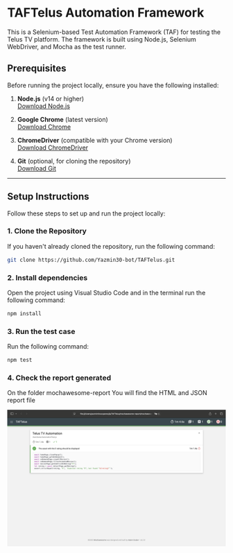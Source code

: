 # TAFTelus Automation Framework

This is a Selenium-based Test Automation Framework (TAF) for testing the Telus TV platform. The framework is built using Node.js, Selenium WebDriver, and Mocha as the test runner.

## Prerequisites

Before running the project locally, ensure you have the following installed:

1. **Node.js** (v14 or higher)  
   [Download Node.js](https://nodejs.org/)

2. **Google Chrome** (latest version)  
   [Download Chrome](https://www.google.com/chrome/)

3. **ChromeDriver** (compatible with your Chrome version)  
   [Download ChromeDriver](https://sites.google.com/chromium.org/driver/)

4. **Git** (optional, for cloning the repository)  
   [Download Git](https://git-scm.com/)

---

## Setup Instructions

Follow these steps to set up and run the project locally:

### 1. Clone the Repository

If you haven't already cloned the repository, run the following command:

```bash
git clone https://github.com/Yazmin30-bot/TAFTelus.git
```

### 2. Install dependencies

Open the project using Visual Studio Code and in the terminal run the following command:

```bash
npm install
```

### 3. Run the test case

Run the following command:

```bash
npm test
```

### 4. Check the report generated

On the folder mochawesome-report You will find the HTML and JSON report file


![Alt text](./image.png)


